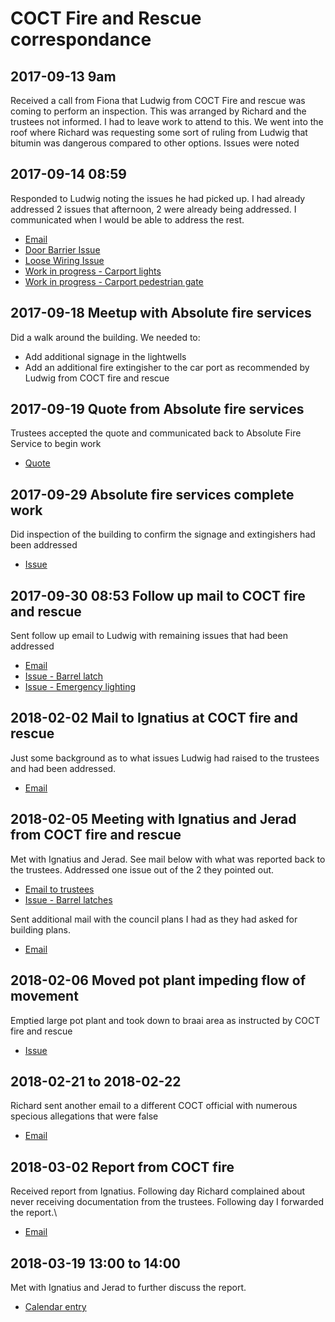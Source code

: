 # COCT Fire and Rescue correspondance

## 2017-09-13 9am

Received a call from Fiona that Ludwig from COCT Fire and rescue was coming to perform an inspection. This was arranged by Richard and the trustees not informed. I had to leave work to attend to this. We went into the roof where Richard was requesting some sort of ruling from Ludwig that bitumin was dangerous compared to other options. Issues were noted

## 2017-09-14 08:59

Responded to Ludwig noting the issues he had picked up. I had already addressed 2 issues that afternoon, 2 were already being addressed. I communicated when I would be able to address the rest.

* [Email](attachments/2017-09-14-response-coct-fire-and-resucue.pdf)
* [Door Barrier Issue](attachments/2017-09-13-fire-department-recommendations-door-barrier.pdf)
* [Loose Wiring Issue](attachments/2017-09-13-fire-department-recommendations-loose-wiring.pdf)
* [Work in progress - Carport lights](attachments/2017-09-13-fire-department-recommendations-lights-in-carport.pdf)
* [Work in progress - Carport pedestrian gate](attachments/2017-09-13-fire-department-recommendations-pedestrian-gate.pdf)

## 2017-09-18 Meetup with Absolute fire services

Did a walk around the building. We needed to:

* Add additional signage in the lightwells
* Add an additional fire extingisher to the car port as recommended by Ludwig from COCT fire and rescue


## 2017-09-19 Quote from Absolute fire services

Trustees accepted the quote and communicated back to Absolute Fire Service to begin work

* [Quote](https://trello-attachments.s3.amazonaws.com/57b1cdc91c2eefd1ff90ebf7/59b7ec1cc85d0df4d577d0e1/0586015dd56ba289b52278e4ab52b18f/Quotation_QU111068.pdf)

## 2017-09-29 Absolute fire services complete work

Did inspection of the building to confirm the signage and extingishers had been addressed

* [Issue](attachments/2017-09-13-fire-department-signage-in-light-wells.pdf)

## 2017-09-30 08:53 Follow up mail to COCT fire and rescue

Sent follow up email to Ludwig with remaining issues that had been addressed

* [Email](attachments/2017-09-30-email-with-updates-for-ludwig.pdf)
* [Issue - Barrel latch](attachments/2017-09-23-fire-department-recommendations-barrel-latch-at-car-port-fire-escape.pdf)
* [Issue - Emergency lighting](attachments/2017-09-23-fire-department-recommendations-emergency-exit-lighting.pdf)

## 2018-02-02 Mail to Ignatius at COCT fire and rescue

Just some background as to what issues Ludwig had raised to the trustees and had been addressed.

* [Email](attachments/2018-02-02-mail-to-ignatius-giving-context-as-to-what-had-been-addressed.pdf)

## 2018-02-05 Meeting with Ignatius and Jerad from COCT fire and rescue

Met with Ignatius and Jerad. See mail below with what was reported back to the trustees. Addressed one issue out of the 2 they pointed out.

* [Email to trustees](attachments/2018-02-05-email-to-trustees-describing-meeting-with-coct-fire.pdf)
* [Issue - Barrel latches](attachments/2018-02-05-removal-of-barrel-latches-from-fire-exit-doors-on-marias-road-side.pdf)

Sent additional mail with the council plans I had as they had asked for building plans.

* [Email](attachments/2018-02-05-coct-requested-building-plans.pdf)

## 2018-02-06 Moved pot plant impeding flow of movement

Emptied large pot plant and took down to braai area as instructed by COCT fire and rescue

* [Issue](attachments/2018-02-06-remove-pot-plant.pdf) 

## 2018-02-21 to 2018-02-22

Richard sent another email to a different COCT official with numerous specious allegations that were false

* [Email](attachments/2018-02-21-to-2018-02-22-richard-sending-a-new-mail-to-coct.pdf)

## 2018-03-02 Report from COCT fire 

Received report from Ignatius. Following day Richard complained about never receiving documentation from the trustees. Following day I forwarded the report.\

* [Email](attachments/2018-03-02-report-from-coct-fire-and-rescue.pdf)

## 2018-03-19 13:00 to 14:00

Met with Ignatius and Jerad to further discuss the report.

* [Calendar entry](attachments/2018-03-19-meeting-with-coct-fire-and-rescue.png)